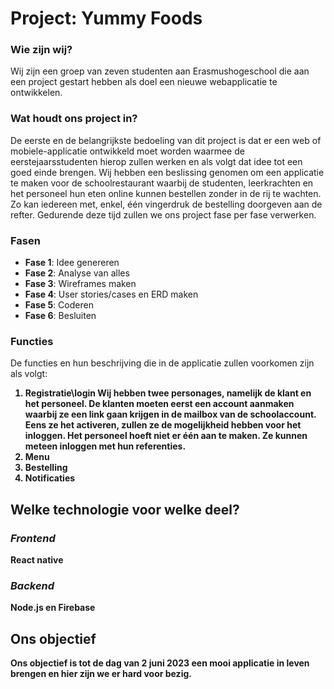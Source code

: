 # Project: Yummy Foods
### Wie zijn wij?
Wij zijn een groep van zeven studenten aan Erasmushogeschool die aan een project gestart hebben als doel een nieuwe webapplicatie te ontwikkelen.
### Wat houdt ons project in?
De eerste en de belangrijkste bedoeling van dit project is dat er een web of mobiele-applicatie ontwikkeld moet worden waarmee de eerstejaarsstudenten hierop zullen werken en als volgt dat idee tot een goed einde brengen. Wij hebben een beslissing genomen om een applicatie te maken voor de schoolrestaurant waarbij de studenten, leerkrachten en het personeel hun eten online kunnen bestellen zonder in de rij te wachten. Zo kan iedereen met, enkel, één vingerdruk de bestelling doorgeven aan de refter. Gedurende deze tijd zullen we ons project fase per fase verwerken.   

### Fasen 
- **Fase 1**: Idee genereren
- **Fase 2**: Analyse van alles 
- **Fase 3**: Wireframes maken
- **Fase 4**: User stories/cases en ERD maken
- **Fase 5**: Coderen
- **Fase 6**: Besluiten

### Functies
De functies en hun beschrijving die in de applicatie zullen voorkomen zijn als volgt: <b> 
1. Registratie\login <b>
   Wij hebben twee personages, namelijk de klant en het personeel. De klanten moeten eerst een account aanmaken waarbij ze een link gaan krijgen in de mailbox van    de schoolaccount. Eens ze het activeren, zullen ze de mogelijkheid hebben voor het inloggen. 
   Het personeel hoeft niet er één aan te maken. Ze kunnen meteen inloggen met hun referenties. <b/>
2. Menu 
3. Bestelling
4. Notificaties <b/>
 
 ##### 

## Welke technologie voor welke deel?
### *Frontend*
React native
### *Backend*
Node.js en Firebase
## Ons objectief
Ons objectief is tot de dag van 2 juni 2023 een mooi applicatie in leven brengen en hier zijn we er hard voor bezig.
 






